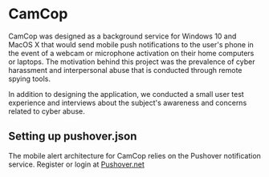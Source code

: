 # CamCop

CamCop was designed as a background service for Windows 10 and MacOS X that would send mobile push notifications to the user's phone in the event of a webcam or microphone activation on their home computers or laptops. The motivation behind this project was the prevalence of cyber harassment and interpersonal abuse that is conducted through remote spying tools. 

In addition to designing the application, we conducted a small user test experience and interviews about the subject's awareness and concerns related to cyber abuse. 

## Setting up pushover.json
The mobile alert architecture for CamCop relies on the Pushover notification service. Register or login at [Pushover.net](https://pushover.net/)
